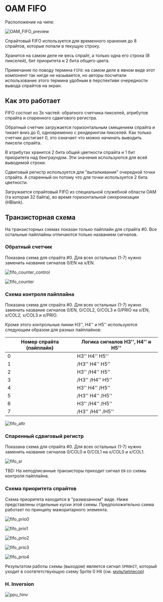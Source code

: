 # OAM FIFO

Расположение на чипе:

![OAM_FIFO_preview](/BreakingNESWiki/imgstore/OAM_FIFO_preview.jpg)

Спрайтовый FIFO используется для временного хранения до 8 спрайтов, которые попали в текущую строку.

Хранится на самом деле не весь спрайт, а только одна его строка (8 пикселей), бит приоритета и 2 бита общего цвета.

Примечание по поводу термина `FIFO`: на самом деле в явном виде этот компонент так нигде не называется, но авторы посчитали использование этого термина удобным в перспективе очередности вывода спрайтов на экран.

## Как это работает

FIFO состоит из 3х частей: обратного счетчика пикселей, атрибутов спрайта и спаренного сдвигового регистра.

Обратный счетчик загружается горизонтальным смещением спрайта и тикает вниз до 0, одновременно с рендерингом пикселей. Как только счетчик достигает 0, это означает что можно начинать выводить пиксели спрайта.

В атрибутах хранится 2 бита общей цветности спрайта и 1 бит приоритета над бекграундом. Эти значения используются для всей выводимой строки.

Сдвиговый регистр используется для "выталкивания" очередной точки спрайта. А спаренный он потому что для точки используется 2 бита цветности.

Загружается спрайтовый FIFO из специальной служебной области OAM (та которая 32 байта), во время горизонтальной синхронизации (HBlank).

## Транзисторная схема

На транзисторных схемах показан только пайплайн для спрайта #0. Все остальные пайплайны отличаются только названием сигналов.

### Обратный счетчик

Показана схема для спрайта #0. Для всех остальных (1-7) нужно заменить название сигналов 0/EN на x/EN.

![fifo_counter_control](/BreakingNESWiki/imgstore/fifo_counter_control.jpg)

![fifo_counter](/BreakingNESWiki/imgstore/fifo_counter.jpg)

### Схема контроля пайплайна

Показана схема для спрайта #0. Для всех остальных (1-7) нужно заменить название сигналов 0/EN, 0/COL2, 0/COL3 и 0/PRIO на x/EN, x/COL2, x/COL3 и x/PRIO.

Кроме этого контрольные линии H3'', H4'' и H5'' используются следующим образом для разных пайплайнов:

|Номер спрайта (пайплайн)|Логика сигналов H3'', H4'' и H5''|
|---|---|
|0|H3'' H4'' H5''| 
|1|/H3'' H4'' H5''|
|2|H3'' /H4'' H5''|
|3|/H3'' /H4'' H5''|
|4|H3'' H4'' /H5''|
|5|/H3'' H4'' /H5''|
|6|H3'' /H4'' /H5''|
|7|/H3'' /H4'' /H5''|

![fifo_attr](/BreakingNESWiki/imgstore/fifo_attr.jpg)

### Спаренный сдвиговый регистр

Показана схема для спрайта #0. Для всех остальных (1-7) нужно заменить название сигналов 0/COL0 и 0/COL1 на x/COL0 и x/COL1.

![fifo_sr](/BreakingNESWiki/imgstore/fifo_sr.jpg)

TBD: На неподписанные транзисторы приходит сигнал `EN` со схемы контроля пайплайна.

### Схема приоритета спрайтов

Схема приоритета находится в "размазанном" виде. Ниже представлены отдельные куски этой схемы.
Предположительно схема работает по принципу мажоритарного элемента.

![fifo_prio0](/BreakingNESWiki/imgstore/fifo_prio0.jpg)

![fifo_prio1](/BreakingNESWiki/imgstore/fifo_prio1.jpg)

![fifo_prio2](/BreakingNESWiki/imgstore/fifo_prio2.jpg)

![fifo_prio3](/BreakingNESWiki/imgstore/fifo_prio3.jpg)

![fifo_prio4](/BreakingNESWiki/imgstore/fifo_prio4.jpg)

Результатом работы схемы (выходом) является сигнал `SPR0HIT`, который уходит в соотвтетствующую схему Sprite 0 Hit (см. [мультиплесор](mux.md))

### H. Inversion

![ppu_hinv](/BreakingNESWiki/imgstore/ppu_hinv.jpg)
